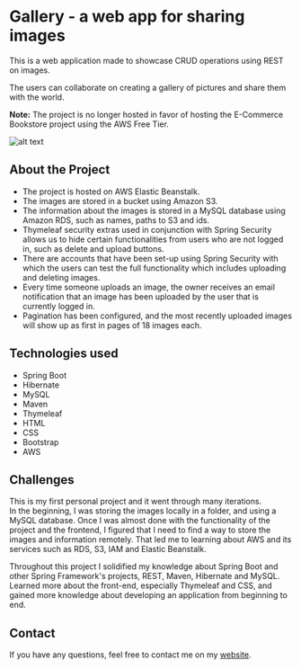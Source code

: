 # Gallery - a web app for sharing images


This is a web application made to showcase CRUD operations using REST on images.  


The users can collaborate on creating a gallery of pictures and share them with the world. 


<strong>Note:</strong> The project is no longer hosted in favor of hosting the E-Commerce Bookstore project using the AWS Free Tier.

![alt text](https://i.imgur.com/PFWq0oD.jpg)
## About the Project



* The project is hosted on AWS Elastic Beanstalk.
* The images are stored in a bucket using Amazon S3.
* The information about the images is stored in a MySQL database using Amazon RDS, such as names, paths to S3 and ids.
* Thymeleaf security extras used in conjunction with Spring Security allows us to hide certain functionalities from users who are not logged in, such as delete and upload buttons.
* There are accounts that have been set-up using Spring Security with which the users can test the full functionality which includes uploading and deleting images.
* Every time someone uploads an image, the owner receives an email notification that an image has been uploaded by the user that is currently logged in.
* Pagination has been configured, and the most recently uploaded images will show up as first in pages of 18 images each.


## Technologies used
* Spring Boot
* Hibernate
* MySQL
* Maven
* Thymeleaf
* HTML
* CSS
* Bootstrap
* AWS


## Challenges
 
This is my first personal project and it went through many iterations.  
In the beginning, I was storing the images locally in a folder, and using a MySQL database. Once I was almost done with the functionality of the project and the frontend, I figured that I need to find a way to store the images and information remotely.
That led me to learning about AWS and its services such as RDS, S3, IAM and Elastic Beanstalk.  
  
Throughout this project I solidified my knowledge about Spring Boot and other Spring Framework's projects, REST, Maven, Hibernate and MySQL. Learned more about the front-end, especially Thymeleaf and CSS, and gained more knowledge about developing an application from beginning to end.


## Contact
If you have any questions, feel free to contact me on my [website](https://eimantaslilia.herokuapp.com/).
